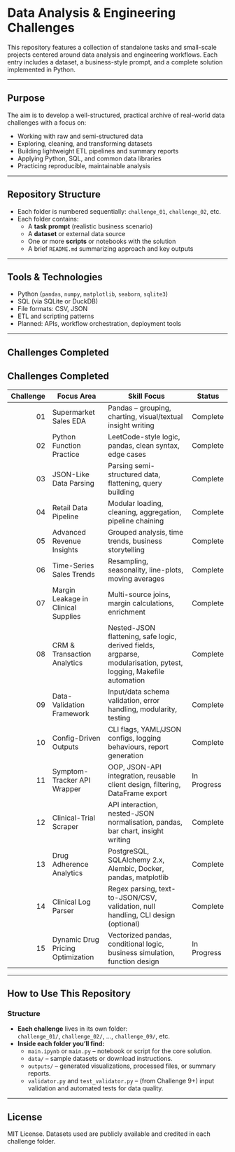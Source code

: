 # Data Analysis & Engineering Challenges

This repository features a collection of standalone tasks and small-scale projects centered around data analysis and engineering workflows. Each entry includes a dataset, a business-style prompt, and a complete solution implemented in Python.

---

## Purpose

The aim is to develop a well-structured, practical archive of real-world data challenges with a focus on:

- Working with raw and semi-structured data
- Exploring, cleaning, and transforming datasets
- Building lightweight ETL pipelines and summary reports
- Applying Python, SQL, and common data libraries
- Practicing reproducible, maintainable analysis

---

## Repository Structure

- Each folder is numbered sequentially: `challenge_01`, `challenge_02`, etc.
- Each folder contains:
  - A **task prompt** (realistic business scenario)
  - A **dataset** or external data source
  - One or more **scripts** or notebooks with the solution
  - A brief `README.md` summarizing approach and key outputs

---

## Tools & Technologies

- Python (`pandas`, `numpy`, `matplotlib`, `seaborn`, `sqlite3`)
- SQL (via SQLite or DuckDB)
- File formats: CSV, JSON
- ETL and scripting patterns
- Planned: APIs, workflow orchestration, deployment tools

---

## Challenges Completed

## Challenges Completed

| Challenge | Focus Area | Skill Focus | Status |
|----------:|------------|-------------|--------|
| 01 | Supermarket Sales EDA | Pandas – grouping, charting, visual/textual insight writing | Complete |
| 02 | Python Function Practice | LeetCode-style logic, pandas, clean syntax, edge cases | Complete |
| 03 | JSON-Like Data Parsing | Parsing semi-structured data, flattening, query building | Complete |
| 04 | Retail Data Pipeline | Modular loading, cleaning, aggregation, pipeline chaining | Complete |
| 05 | Advanced Revenue Insights | Grouped analysis, time trends, business storytelling | Complete |
| 06 | Time-Series Sales Trends | Resampling, seasonality, line-plots, moving averages | Complete |
| 07 | Margin Leakage in Clinical Supplies | Multi-source joins, margin calculations, enrichment | Complete |
| 08 | CRM & Transaction Analytics | Nested-JSON flattening, safe logic, derived fields, argparse, modularisation, pytest, logging, Makefile automation | Complete |
| 09 | Data-Validation Framework | Input/data schema validation, error handling, modularity, testing | Complete |
| 10 | Config-Driven Outputs | CLI flags, YAML/JSON configs, logging behaviours, report generation | Complete |
| 11 | Symptom-Tracker API Wrapper | OOP, JSON-API integration, reusable client design, filtering, DataFrame export | In Progress |
| 12 | Clinical-Trial Scraper | API interaction, nested-JSON normalisation, pandas, bar chart, insight writing | Complete |
| 13 | Drug Adherence Analytics | PostgreSQL, SQLAlchemy 2.x, Alembic, Docker, pandas, matplotlib | Complete |
| 14 | Clinical Log Parser | Regex parsing, text-to-JSON/CSV, validation, null handling, CLI design (optional) | Complete |
| 15 | Dynamic Drug Pricing Optimization | Vectorized pandas, conditional logic, business simulation, function design | In Progress |

---

## How to Use This Repository

### Structure

- **Each challenge** lives in its own folder:  
  `challenge_01/`, `challenge_02/`, ..., `challenge_09/`, etc.
- **Inside each folder you’ll find:**
  - `main.ipynb` or `main.py` – notebook or script for the core solution.
  - `data/` – sample datasets or download instructions.
  - `outputs/` – generated visualizations, processed files, or summary reports.
  - `validator.py` and `test_validator.py` – (from Challenge 9+) input validation and automated tests for data quality.

---

## License

MIT License. Datasets used are publicly available and credited in each challenge folder.
